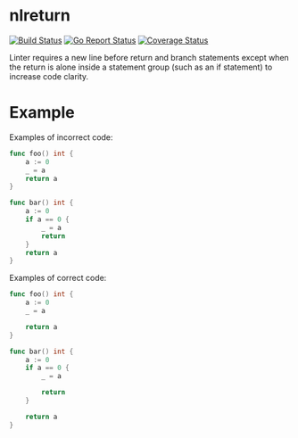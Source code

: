 # nlreturn

[![Build Status](https://travis-ci.org/ssgreg/nlreturn.svg?branch=master)](https://travis-ci.org/ssgreg/nlreturn)
[![Go Report Status](https://goreportcard.com/badge/github.com/ssgreg/nlreturn)](https://goreportcard.com/report/github.com/ssgreg/nlreturn)
[![Coverage Status](https://coveralls.io/repos/github/ssgreg/nlreturn/badge.svg?branch=master&service=github)](https://coveralls.io/github/ssgreg/nlreturn?branch=master)

Linter requires a new line before return and branch statements except when the return is alone inside a statement group (such as an if statement) to increase code clarity.

# Example

Examples of incorrect code:

```go
func foo() int {
    a := 0
    _ = a
    return a
}

func bar() int {
    a := 0
    if a == 0 {
        _ = a
        return
    }
    return a
}
```

Examples of correct code:

```go
func foo() int {
    a := 0
    _ = a

    return a
}

func bar() int {
    a := 0
    if a == 0 {
        _ = a

        return
    }

    return a
}
```
